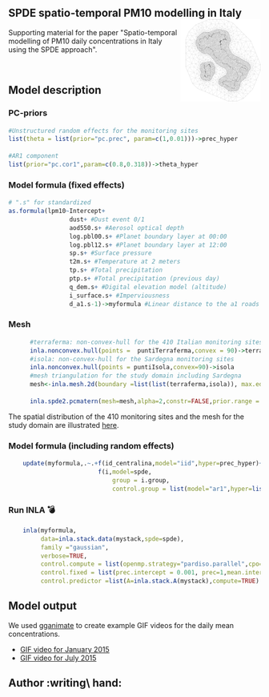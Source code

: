 ## SPDE spatio-temporal PM10 modelling  in Italy <img align="right" width="150" src="./docs/logo/logo_readme.png" style="padding-left:10px;background-color:white;">

Supporting material for the paper "Spatio-temporal modelling of PM10 daily concentrations in Italy using the SPDE approach".

&nbsp;


## Model description

### PC-priors

```r
#Unstructured random effects for the monitoring sites
list(theta = list(prior="pc.prec", param=c(1,0.01)))->prec_hyper

#AR1 component
list(prior="pc.cor1",param=c(0.8,0.318))->theta_hyper 
```

### Model formula (fixed effects)

```r
# ".s" for standardized
as.formula(lpm10~Intercept+
                 dust+ #Dust event 0/1
                 aod550.s+ #Aerosol optical depth
                 log.pbl00.s+ #Planet boundary layer at 00:00
                 log.pbl12.s+ #Planet boundary layer at 12:00
                 sp.s+ #Surface pressure
                 t2m.s+ #Temperature at 2 meters
                 tp.s+ #Total precipitation
                 ptp.s+ #Total precipitation (previous day)
                 q_dem.s+ #Digital elevation model (altitude)
                 i_surface.s+ #Imperviousness
                 d_a1.s-1)->myformula #Linear distance to the a1 roads
```

### Mesh

```r
      #terraferma: non-convex-hull for the 410 Italian monitoring sites, excluding Sardegna
      inla.nonconvex.hull(points =  puntiTerraferma,convex = 90)->terraferma
      #isola: non-convex-hull for the Sardegna monitoring sites
      inla.nonconvex.hull(points = puntiIsola,convex=90)->isola 
      #mesh triangulation for the study domain including Sardegna
      mesh<-inla.mesh.2d(boundary =list(list(terraferma,isola)), max.edge = c(30,150),cutoff=5,offset=c(10),min.angle = 25)
      
      inla.spde2.pcmatern(mesh=mesh,alpha=2,constr=FALSE,prior.range = c(150,0.8),prior.sigma = c(0.8,0.2))->spde
```

The spatial distribution of the 410 monitoring sites and the mesh for the study domain are illustrated [here](./docs/mesh.md).

### Model formula (including random effects)

```r
    update(myformula,.~.+f(id_centralina,model="iid",hyper=prec_hyper)+
                         f(i,model=spde,
                             group = i.group,
                             control.group = list(model="ar1",hyper=list(theta=theta_hyper))))->myformula
```

### Run INLA :bomb:

```r
    inla(myformula,
         data=inla.stack.data(mystack,spde=spde),
         family ="gaussian",
         verbose=TRUE,
         control.compute = list(openmp.strategy="pardiso.parallel",cpo=TRUE,waic=TRUE,dic=TRUE,config=TRUE),
         control.fixed = list(prec.intercept = 0.001, prec=1,mean.intercept=0),
         control.predictor =list(A=inla.stack.A(mystack),compute=TRUE) )->>inla.out
```


## Model output

We used [gganimate](https://gganimate.com/) to create example GIF videos for the daily mean concentrations. 

* [GIF video for January 2015](./docs/video_january2015.md)
* [GIF video for July 2015](./docs/video_july2015.md)

## Author :writing\ hand:

